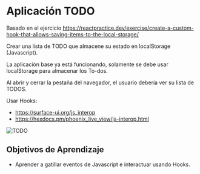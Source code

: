 # Aplicación TODO

Basado en el ejercicio https://reactpractice.dev/exercise/create-a-custom-hook-that-allows-saving-items-to-the-local-storage/

Crear una lista de TODO que almacene su estado
en localStorage (Javascript).

La aplicación base ya está funcionando, solamente
se debe usar localStorage para almacenar los To-dos.

Al abrir y cerrar la pestaña del navegador, el usuario
debería ver su lista de TODOS.

Usar Hooks:

- https://surface-ui.org/js_interop
- https://hexdocs.pm/phoenix_live_view/js-interop.html

![TODO](https://github.com/ElixirCL/surface-practice/assets/292738/f9a82d2e-b78d-40ab-af96-ea4d88c686c0)

## Objetivos de Aprendizaje

- Aprender a gatillar eventos de Javascript e interactuar usando Hooks.
